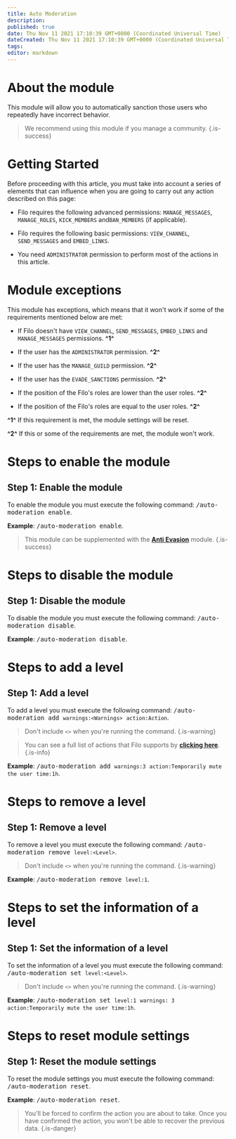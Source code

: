```yaml
---
title: Auto Moderation
description:
published: true
date: Thu Nov 11 2021 17:10:39 GMT+0000 (Coordinated Universal Time)
dateCreated: Thu Nov 11 2021 17:10:39 GMT+0000 (Coordinated Universal Time)
tags:
editor: markdown
---
```


# About the module

This module will allow you to automatically sanction those users who repeatedly have incorrect behavior.

> We recommend using this module if you manage a community.
{.is-success}

# Getting Started

Before proceeding with this article, you must take into account a series of elements that can influence when you are going to carry out any action described on this page:

- Filo requires the following advanced permissions: ``MANAGE_MESSAGES``, ``MANAGE_ROLES``, ``KICK_MEMBERS`` and``BAN_MEMBERS`` (if applicable).

- Filo requires the following basic permissions: ``VIEW_CHANNEL``, ``SEND_MESSAGES`` and ``EMBED_LINKS``.

- You need ``ADMINISTRATOR`` permission to perform most of the actions in this article.

# Module exceptions

This module has exceptions, which means that it won't work if some of the requirements mentioned below are met:

- If Filo doesn't have ``VIEW_CHANNEL``, ``SEND_MESSAGES``, ``EMBED_LINKS`` and ``MANAGE_MESSAGES`` permissions. **^1^**

- If the user has the ``ADMINISTRATOR`` permission. **^2^**

- If the user has the ``MANAGE_GUILD`` permission. **^2^**

- If the user has the ``EVADE_SANCTIONS`` permission. **^2^**

- If the position of the Filo's roles are lower than the user roles. **^2^**

- If the position of the Filo's roles are equal to the user roles. **^2^**

**^1^** If this requirement is met, the module settings will be reset.

**^2^** If this or some of the requirements are met, the module won't work.

# Steps to enable the module

## **Step 1**: Enable the module

To enable the module you must execute the following command: <kbd>/auto-moderation enable</kbd>.

**Example**: <kbd>/auto-moderation enable</kbd>.

> This module can be supplemented with the **[Anti Evasion](https://wiki.filobot.xyz/en/modules/anti-evasion)** module.
{.is-success}

# Steps to disable the module

## **Step 1**: Disable the module

To disable the module you must execute the following command: <kbd>/auto-moderation disable</kbd>.

**Example**: <kbd>/auto-moderation disable</kbd>.

# Steps to add a level

## **Step 1**: Add a level

To add a level you must execute the following command: <kbd>/auto-moderation add ``warnings:<Warnings>`` ``action:Action``</kbd>.

> Don't include ``<>`` when you're running the command.
{.is-warning}

> You can see a full list of actions that Filo supports by **[clicking here](https://wiki.filobot.xyz/en/modules/actions-list)**.
{.is-info}

**Example**: <kbd>/auto-moderation add ``warnings:3`` ``action:Temporarily mute the user`` ``time:1h``</kbd>.

# Steps to remove a level

## **Step 1**: Remove a level

To remove a level you must execute the following command: <kbd>/auto-moderation remove ``level:<Level>``</kbd>.

> Don't include ``<>`` when you're running the command.
{.is-warning}

**Example**: <kbd>/auto-moderation remove ``level:1``</kbd>.

# Steps to set the information of a level

## **Step 1**: Set the information of a level

To set the information of a level you must execute the following command: <kbd>/auto-moderation set ``level:<Level>``</kbd>.

> Don't include ``<>`` when you're running the command.
{.is-warning}

**Example**: <kbd>/auto-moderation set ``level:1`` ``warnings: 3`` ``action:Temporarily mute the user`` ``time:1h``</kbd>.

# Steps to reset module settings

## **Step 1**: Reset the module settings

To reset the module settings you must execute the following command: <kbd>/auto-moderation reset</kbd>.

**Example**: <kbd>/auto-moderation reset</kbd>.

> You'll be forced to confirm the action you are about to take. Once you have confirmed the action, you won't be able to recover the previous data.
{.is-danger}

